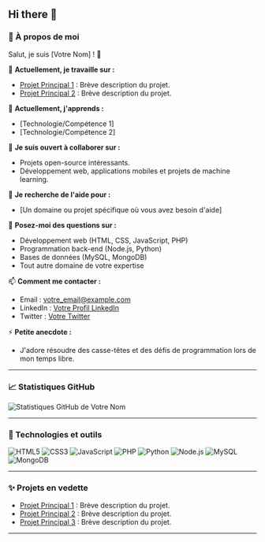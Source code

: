 ## Hi there 👋


### 🌟 À propos de moi

Salut, je suis [Votre Nom] ! 👋

🔭 **Actuellement, je travaille sur :**  
- [Projet Principal 1](lien_vers_projet1) : Brève description du projet.
- [Projet Principal 2](lien_vers_projet2) : Brève description du projet.

🌱 **Actuellement, j'apprends :**  
- [Technologie/Compétence 1]
- [Technologie/Compétence 2]

👯 **Je suis ouvert à collaborer sur :**  
- Projets open-source intéressants.
- Développement web, applications mobiles et projets de machine learning.

🤔 **Je recherche de l'aide pour :**  
- [Un domaine ou projet spécifique où vous avez besoin d'aide]

💬 **Posez-moi des questions sur :**  
- Développement web (HTML, CSS, JavaScript, PHP)
- Programmation back-end (Node.js, Python)
- Bases de données (MySQL, MongoDB)
- Tout autre domaine de votre expertise

📫 **Comment me contacter :**  
- Email : [votre_email@example.com](mailto:votre_email@example.com)
- LinkedIn : [Votre Profil LinkedIn](lien_vers_profil)
- Twitter : [Votre Twitter](lien_vers_profil)

⚡ **Petite anecdote :**  
- J'adore résoudre des casse-têtes et des défis de programmation lors de mon temps libre.

---

### 📈 Statistiques GitHub

![Statistiques GitHub de Votre Nom](https://github-readme-stats.vercel.app/api/top-langs/?username=leo-lb29&hide_progress=false)

---

### 🚀 Technologies et outils

![HTML5](https://img.shields.io/badge/-HTML5-E34F26?style=flat-square&logo=html5&logoColor=white)
![CSS3](https://img.shields.io/badge/-CSS3-1572B6?style=flat-square&logo=css3)
![JavaScript](https://img.shields.io/badge/-JavaScript-F7DF1E?style=flat-square&logo=javascript&logoColor=black)
![PHP](https://img.shields.io/badge/-PHP-777BB4?style=flat-square&logo=php&logoColor=white)
![Python](https://img.shields.io/badge/-Python-3776AB?style=flat-square&logo=python&logoColor=white)
![Node.js](https://img.shields.io/badge/-Node.js-339933?style=flat-square&logo=node.js&logoColor=white)
![MySQL](https://img.shields.io/badge/-MySQL-4479A1?style=flat-square&logo=mysql&logoColor=white)
![MongoDB](https://img.shields.io/badge/-MongoDB-47A248?style=flat-square&logo=mongodb&logoColor=white)

---

### ✨ Projets en vedette

- [Projet Principal 1](lien_vers_projet1) : Brève description du projet.
- [Projet Principal 2](lien_vers_projet2) : Brève description du projet.
- [Projet Principal 3](lien_vers_projet3) : Brève description du projet.

---


